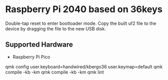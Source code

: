 # Raspberry Pi 2040 based on 36keys

Double-tap reset to enter bootloader mode. Copy the built uf2 file to the device by dragging the file to the new USB disk.

## Supported Hardware

* Raspberry Pi Pico

qmk config user.keyboard=handwired/kbergo36 user.keymap=default
qmk compile -kb <keyboard> -km <keymap>
qmk compile -kb <keyboard> -km <keymap>
qmk lint

